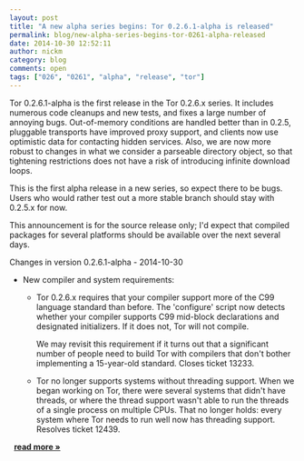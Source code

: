 ```yaml
---
layout: post
title: "A new alpha series begins: Tor 0.2.6.1-alpha is released"
permalink: blog/new-alpha-series-begins-tor-0261-alpha-released
date: 2014-10-30 12:52:11
author: nickm
category: blog
comments: open
tags: ["026", "0261", "alpha", "release", "tor"]
---
```


Tor 0.2.6.1-alpha is the first release in the Tor 0.2.6.x series. It includes numerous code cleanups and new tests, and fixes a large number of annoying bugs. Out-of-memory conditions are handled better than in 0.2.5, pluggable transports have improved proxy support, and clients now use optimistic data for contacting hidden services. Also, we are now more robust to changes in what we consider a parseable directory object, so that tightening restrictions does not have a risk of introducing infinite download loops.

This is the first alpha release in a new series, so expect there to be bugs. Users who would rather test out a more stable branch should stay with 0.2.5.x for now.

This announcement is for the source release only; I'd expect that compiled packages for several platforms should be available over the next several days.

Changes in version 0.2.6.1-alpha - 2014-10-30

-   New compiler and system requirements:
    -   Tor 0.2.6.x requires that your compiler support more of the C99 language standard than before. The 'configure' script now detects whether your compiler supports C99 mid-block declarations and designated initializers. If it does not, Tor will not compile.

        We may revisit this requirement if it turns out that a significant number of people need to build Tor with compilers that don't bother implementing a 15-year-old standard. Closes ticket 13233.

    -   Tor no longer supports systems without threading support. When we began working on Tor, there were several systems that didn't have threads, or where the thread support wasn't able to run the threads of a single process on multiple CPUs. That no longer holds: every system where Tor needs to run well now has threading support. Resolves ticket 12439.

  [**read more »**](https://blog.torproject.org/blog/new-alpha-series-begins-tor-0261-alpha-released)
